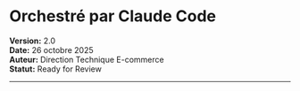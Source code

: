 # Orchestré par Claude Code

**Version:** 2.0  
**Date:** 26 octobre 2025  
**Auteur:** Direction Technique E-commerce  
**Statut:** Ready for Review

---
